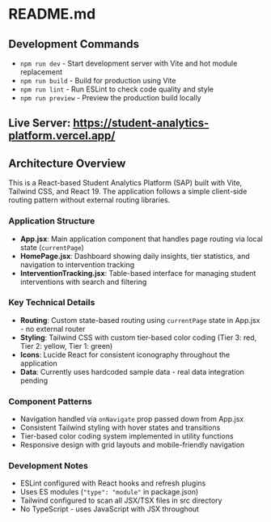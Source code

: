 # README.md

## Development Commands

- `npm run dev` - Start development server with Vite and hot module replacement
- `npm run build` - Build for production using Vite
- `npm run lint` - Run ESLint to check code quality and style
- `npm run preview` - Preview the production build locally

## Live Server: https://student-analytics-platform.vercel.app/

## Architecture Overview

This is a React-based Student Analytics Platform (SAP) built with Vite, Tailwind CSS, and React 19. The application follows a simple client-side routing pattern without external routing libraries.

### Application Structure

- **App.jsx**: Main application component that handles page routing via local state (`currentPage`)
- **HomePage.jsx**: Dashboard showing daily insights, tier statistics, and navigation to intervention tracking
- **InterventionTracking.jsx**: Table-based interface for managing student interventions with search and filtering

### Key Technical Details

- **Routing**: Custom state-based routing using `currentPage` state in App.jsx - no external router
- **Styling**: Tailwind CSS with custom tier-based color coding (Tier 3: red, Tier 2: yellow, Tier 1: green)
- **Icons**: Lucide React for consistent iconography throughout the application
- **Data**: Currently uses hardcoded sample data - real data integration pending

### Component Patterns

- Navigation handled via `onNavigate` prop passed down from App.jsx
- Consistent Tailwind styling with hover states and transitions
- Tier-based color coding system implemented in utility functions
- Responsive design with grid layouts and mobile-friendly navigation

### Development Notes

- ESLint configured with React hooks and refresh plugins
- Uses ES modules (`"type": "module"` in package.json)
- Tailwind configured to scan all JSX/TSX files in src directory
- No TypeScript - uses JavaScript with JSX throughout
